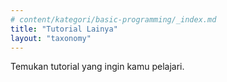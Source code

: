```yaml
---
# content/kategori/basic-programming/_index.md
title: "Tutorial Lainya"
layout: "taxonomy"
---
```


Temukan tutorial yang ingin kamu pelajari.